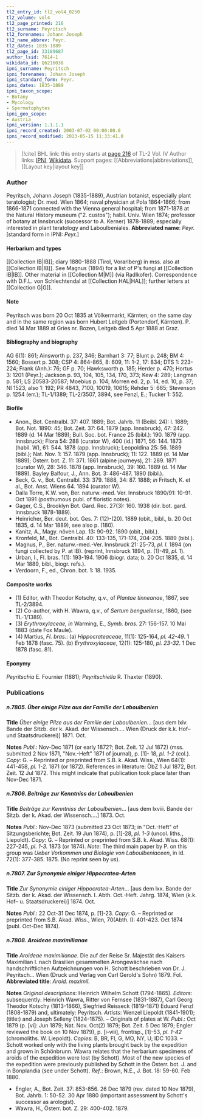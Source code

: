 ```yaml
---
tl2_entry_id: tl2_vol4_0250
tl2_volume: vol4
tl2_page_printed: 216
tl2_surname: Peyritsch
tl2_forenames: Johann Joseph
tl2_name_abbrev: Peyr.
tl2_dates: 1835-1889
tl2_page_id: 33189687
author_lsid: 7614-1
wikidata_id: Q6216038
ipni_surname: Peyritsch
ipni_forenames: Johann Joseph
ipni_standard_form: Peyr.
ipni_dates: 1835-1889
ipni_taxon_scope: 
- Botany
- Mycology
- Spermatophytes
ipni_geo_scope: 
- Austria
ipni_version: 1.1.1.1
ipni_record_created: 2003-07-02 00:00:00.0
ipni_record_modified: 2013-05-15 11:33:41.0
---
```


> [!cite] BHL link: this entry starts at [page 216](https://www.biodiversitylibrary.org/page/33189687) of TL-2 Vol. IV
> Author links: [IPNI](https://www.ipni.org/a/7614-1), [Wikidata](https://www.wikidata.org/wiki/Q6216038). Support pages: [[Abbreviations|abbreviations]], [[Layout key|layout key]]

### Author

Peyritsch, Johann Joseph (1835-1889), Austrian botanist, especially plant teratologist; Dr. med. Wien 1864; naval physician at Pola 1864-1866; from 1866-1871 connected with the Vienna general hospital; from 1871-1878 at the Natural History museum ("2. custos"); habil. Univ. Wien 1874; professor of botany at Innsbruck (successor to A. Kerner) 1878-1889; especially interested in plant teratology and Laboulbeniales. 
**Abbreviated name**: *Peyr.* \[standard form in IPNI: *Peyr.*\]

#### Herbarium and types

[[Collection IB|IB]]; diary 1880-1888 (Tirol, Vorarlberg) in mss. also at [[Collection IB|IB]]. See Magnus (1894) for a list of P's fungi at [[Collection IB|IB]]. Other material in [[Collection M|M]] (via Radlkofer). Correspondence with D.F.L. von Schlechtendal at [[Collection HAL|HAL]]; further letters at [[Collection G|G]].

#### Note

Peyritsch was born 20 Oct 1835 at Völkermarkt, Kärnten; on the same day and in the same region was born Hubert Leitgeb (Portendorf, Kärnten). P. died 14 Mar 1889 at Gries nr. Bozen, Leitgeb died 5 Apr 1888 at Graz.

#### Bibliography and biography

AG 6(1): 861; Ainsworth p. 237, 346; Barnhart 3: 77; Blunt p. 248; BM 4: 1560; Bossert p. 308; CSP 4: 864-865, 8: 609, 11: 1-2, 17: 834; DTS 1: 223-224; Frank (Anh.): 76; GF p. 70; Hawksworth p. 185; Herder p. 470; Hortus 3: 1201 (Peyr.); Jackson p. 93, 104, 105, 134, 170, 373; Kew 4: 289; Langman p. 581; LS 20583-20587; Moebius p. 104; Morren ed. 2, p. 14, ed. 10, p. 37; NI 1523, also 1: 192; PR 4843, 7100, 10019, 10615; Rehder 5: 665; Stevenson p. 1254 (err.); TL-1/1389; TL-2/3507, 3894, see Fenzl, E.; Tucker 1: 552.

#### Biofile

- Anon., Bot. Centralbl. 37: 407. 1889; Bot. Jahrb. 11 (Beibl. 24): I. 1889; Bot. Not. 1890: 45; Bot. Zeit. 37: 64. 1879 (app. Innsbruck), 47: 242. 1889 (d. 14 Mar 1889); Bull. Soc. bot. France 25 (bibl.): 190. 1879 (app. Innsbruck); Flora 54: 288 (curator W), 400 (id.) 1871, 56: 144. 1873 (habil. W), 61: 544. 1878 (app. Innsbruck); Leopoldina 25: 56. 1889 (bibl.); Nat. Nov. 1: 157. 1879 (app. Innsbruck); 11: 122. 1889 (d. 14 Mar 1889); Österr. bot. Z. 11: 371. 1861 (alpine journeys), 21: 289. 1871 (curator W), 28: 346. 1878 (app. Innsbruck), 39: 160. 1889 (d. 14 Mar 1889). Bayley Balfour, J., Ann. Bot. 3: 486-487. 1890 (bibl.).
- Beck, G. v., Bot. Centralbl. 33: 379. 1888, 34: 87. 1888; *in* Fritsch, K. et al., Bot. Anst. Wiens 64. 1894 (curator W).
- Dalla Torre, K.W. von, Ber. naturw.-med. Ver. Innsbruck 1890/91: 10-91. Oct 1891 (posthumous publ. of floristic notes).
- Gager, C.S., Brooklyn Bot. Gard. Rec. 27(3): 160. 1938 (dir. bot. gard. Innsbruck 1878-1889).
- Heinricher, Ber. deut. bot. Ges. 7: (12)-(20). 1889 (obit., bibl., b. 20 Oct 1835, d. 14 Mar 1889), see also p. (180).
- Kanitz, A., Magy. növen Lap. 13: 90-92. 1890 (obit., bibl.).
- Kronfeld, M., Bot. Centralbl. 40: 133-135, 171-174, 204-205. 1889 (bibl.).
- Magnus, P., Ber. naturw.-med.-Ver. Innsbruck 21: 25-73, *pl. I.* 1894 (on fungi collected by P. at IB). (reprint, Innsbruck 1894, p. (1)-49, *pl. 1*).
- Urban, I., Fl. bras. 1(1): 193-194. 1906 (biogr. data; b. 20 Oct 1835, d. 14 Mar 1889, bibl., biogr. refs.).
- Verdoorn, F., ed., Chron. bot. 1: 18. 1935.

#### Composite works

- (1) Editor, with Theodor Kotschy, q.v., of *Plantae tinneanae*, 1867, see TL-2/3894.
- (2) Co-author, with H. Wawra, q.v., of *Sertum benguelense*, 1860, (see TL-1/1389).
- (3) *Erythroxylaceae, in* Warming, E., *Symb. bras.* 27: 156-157. 10 Mai 1883 (date Fox Maule).
- (4) Martius, *Fl. bras.*:
(a) *Hippocrateaceae*, 11(1): 125-164, *pl. 42-49.* 1 Feb 1878 (fasc. 75).
(b) *Erythroxylaceae*, 12(1): 125-180, *pl. 23-32.* 1 Dec 1878 (fasc. 81).

#### Eponymy

*Peyritschia* E. Fournier (1881); *Peyritschiella* R. Thaxter (1890).

### Publications

##### n.7805. Über einige Pilze aus der Familie der Laboulbenien

**Title**
*Über einige Pilze aus der Familie der Laboulbenien*... \[aus dem lxiv. Bande der Sitzb. der k. Akad. der Wissensch.... Wien (Druck der k.k. Hof– und Staatsdruckerei)\] 1871. Oct.

**Notes**
*Publ*.: Nov-Dec 1871 (or early 1872?; Bot. Zeit. 12 Jul 1872) (mss. submitted 2 Nov 1871, "Nov.-Heft" 1871 of journal), p. \[1\]- 18, *pl. 1-2* (col.). *Copy*: G. – Reprinted or preprinted from S.B. k. Akad. Wiss., Wien 64(1): 441-458, *pl. 1-2.* 1871 (or 1872). References in literature: ÖbZ 1 Jul 1872, Bot. Zeit. 12 Jul 1872. This might indicate that publication took place later than Nov-Dec 1871.

##### n.7806. Beiträge zur Kenntniss der Laboulbenien

**Title**
*Beiträge zur Kenntniss der Laboulbenien*... \[aus dem lxviii. Bande der Sitzb. der k. Akad. der Wissensch....\] 1873. Oct.

**Notes**
*Publ*.: Nov-Dec 1873 (submitted 23 Oct 1873; in "Oct.-Heft" of Sitzungsberichte; Bot. Zeit. 19 Jun 1874), p. \[1\]-28, *pl. 1-3* (uncol. liths., Liepoldt). *Copy*: G. – Reprinted or preprinted from S.B. k. Akad. Wiss. 68(1): 227-245, *pl. 1-3.* 1873 (or 1874).
*Note*: The third main paper by P. on this group was *Ueber Vorkommen und Biologie von Laboulbeniaceen*, in id. 72(1): 377-385. 1875. (No reprint seen by us).

##### n.7807. Zur Synonymie einiger Hippocratea-Arten

**Title**
*Zur Synonymie einiger Hippocratea-Arten*... \[aus dem lxx. Bande der Sitzb. der k. Akad. der Wissensch. I. Abth. Oct.-Heft. Jahrg. 1874, Wien (k.k. Hof– u. Staatsdruckerei)\] 1874. Oct.

**Notes**
*Publ*.: 22 Oct-31 Dec 1874, p. \[1\]-23. *Copy*: G. – Reprinted or preprinted from S.B. Akad. Wiss., Wien, 70(Abth. I): 401-423. Oct 1874 (publ. Oct-Dec 1874).

##### n.7808. Aroideae maximilianae

**Title**
*Aroideae maximilianae*. Die auf der Reise Sr. Majestät des Kaisers Maximilian I. nach Brasilien gesammelten Arongewächse nach handschriftlichen Aufzeichnungen von H. Schott beschrieben von Dr. J. Peyritsch... Wien (Druck und Verlag von Carl Gerold's Sohn) 1879. Fol.
**Abbreviated title**: *Aroid. maximil.*

**Notes**
*Original descriptions*: Heinrich Wilhelm Schott (1794-1865).
*Editors*: subsequently: Heinrich Wawra, Ritter von Fernsee (1831-1887), Carl Georg Theodor Kotschy (1813-1866), Siegfried Reisseck (1819-1871) Eduard Fenzl (1808-1879) and, ultimately: Peyritsch.
*Artists*: Wenzel Liepoldt (1841-1901); (title:) and Joseph Selleny (1824-1875). – Originals of plates at W.
*Publ*.: Oct 1879 (p. \[vi\]: Jun 1879; Nat. Nov. Oct(2) 1879; Bot. Zeit. 5 Dec 1879; Engler reviewed the book on 10 Nov 1879), p. \[i-viii\], frontisp., \[1\]-53, *pl. 1-42* (chromoliths. W. Liepoldt). *Copies*: B, BR, FI, G, MO, NY, U; IDC 1033. – Schott worked only with the living plants brought back by the expedition and grown in Schönbrunn. Wawra relates that the herbarium specimens of aroids of the expedition were lost (by Schott). Most of the new species of the expedition were previously published by Schott in the Österr. bot. J. and in Bonplandia (see under Schott).
*Ref*.: Brown, N.E., J. Bot. 18: 59-60. Feb 1880.
- Engler, A., Bot. Zeit. 37: 853-856. 26 Dec 1879 (rev. dated 10 Nov 1879), Bot. Jahrb. 1: 50-52. 30 Apr 1880 (important assessment by Schott's successor as arologist).
- Wawra, H., Österr. bot. Z. 29: 400-402. 1879.

